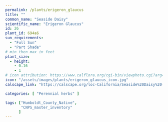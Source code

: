 ```yaml
---
permalink: /plants/erigeron_glaucus
title: ""
common_name: "Seaside Daisy"
scientific_name: "Erigeron Glaucus"
id: 26
plant_id: 694a6
sun_requirements:
  - "Full Sun"
  - "Part Shade"
# min then max in feet
plant_size:
  - height: 
    - 0.16
    - 1
# icon attribution: https://www.calflora.org/cgi-bin/viewphoto.cgi?arg=/app/up/io/49/io14909-1.jpg 
icon: "/assets/images/plants/erigeron_glaucus_icon.jpg" 
calscape_link: "https://calscape.org/loc-California/Seaside%20Daisy%20(Erigeron%20glaucus)"

categories: [ "Perennial herbs" ]

tags: ["Humboldt_County_Native",
       "CNPS_master_inventory"
      ]
---
```


